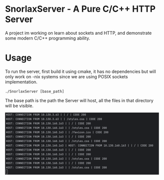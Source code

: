 # SnorlaxServer - A Pure C/C++ HTTP Server
A project im working on learn about sockets and HTTP, and demonstrate some modern C/C++ programming ability.
# Usage
To run the server, first build it using cmake, it has no dependencies but will only work on -nix systems since we are using POSIX sockets implementation.

    ./SnorlaxServer [base_path]

The base path is the path the Server will host, all the files in that directory will be visible.

![Server Output](res/output.png)
